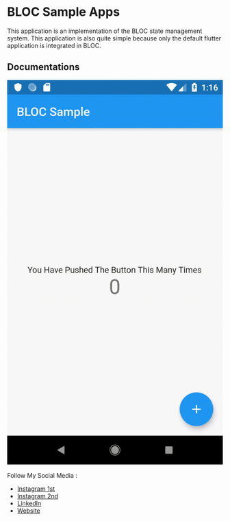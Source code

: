 # BLOC Sample Apps

This application is an implementation of the BLOC state management system. This application is also quite simple because only the default flutter application is integrated in BLOC.

## Documentations

![Alt text](https://github.com/tiyan-attirmidzi/Flutter-BLOC-Sample/blob/master/documentation/bloc_sample.gif "Home Page")

Follow My Social Media :

- [Instagram 1st](https://www.instagram.com/tiyanattirmidzi/)
- [Instagram 2nd](https://www.instagram.com/onggolt_dev/)
- [LinkedIn](https://www.linkedin.com/in/tiyan-attirmidzi-223475156)
- [Website](https://onggolt.com/)
